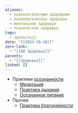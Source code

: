 ```yaml
---
aliases:
  - психологическим здоровьем
  - психологическое здоровье
  - ментальное здоровье
  - психическое здоровье
tags:
  - зрелость/🌱
date: "[[2023-10-18]]"
zero-link:
  - "[[00 Здоровье]]"
parents:
  - "[[Здоровье]]"
linked: []
---
```

- Практики [осознанности](Осознанность.md)
	- [Медитация](Медитация.md)
	- [Практика дыхания](Практика%20дыхания.md)
	- [Осознанное питание](Осознанное%20питание.md)
- Прочее
	- [Практика благодарности](Практика%20благодарности.md)


